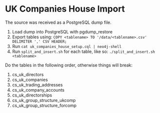 # UK Companies House Import

The source was received as a PostgreSQL dump file. 

1. Load dump into PostgreSQL with pgdump_restore
2. Export tables using:
    `COPY <tablename> TO '/data/<tablename>.csv' DELIMITER ',' CSV HEADER;`
3. Run `cat uk_companies_house_setup.cql | neo4j-shell`
4. Run `split_and_insert.sh` for each table, like so:
    `./split_and_insert.sh <tablename>`

Do the tables in the following order, otherwise things will break:

1. cs_uk_directors
2. cs_uk_companies
3. cs_uk_trading_addresses
4. cs_uk_company_accounts
5. cs_uk_directorships
6. cs_uk_group_structure_ukcomp
7. cs_uk_group_structure_forcomp
